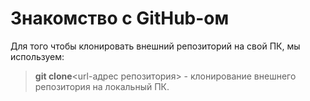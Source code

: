 # Знакомство с GitHub-ом 

Для того чтобы клонировать внешний репозиторий на свой ПК, мы используем:
> __git clone__<url-адрес репозитория> -  клонирование внешнего репозитория на локальный ПК.
